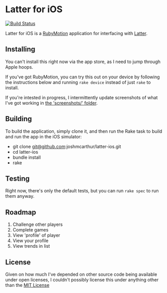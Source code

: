 Latter for iOS
===

[![Build Status](https://travis-ci.org/joshmcarthur/latter-ios.png?branch=master)](https://travis-ci.org/joshmcarthur/latter-ios)

Latter for iOS is a [RubyMotion](http://rubymotion.com) application for interfacing with [Latter](https://latter.herokuapp.com).


Installing
---

You can't install this right now via the app store, as I need to jump through Apple hoops.

If you've got RubyMotion, you can try this out on your device by following the instructions below and running `rake device` instead of just `rake` to install.

If you're intested in progress, I intermittently update screenshots of what I've got working in [the 'screenshots/' folder](https://github.com/joshmcarthur/latter-ios/tree/master/screenshots).

Building
---

To build the application, simply clone it, and then run the Rake task to build and run the app in the iOS simulator:

* git clone git@github.com:joshmcarthur/latter-ios.git
* cd latter-ios
* bundle install
* rake

Testing
---

Right now, there's only the default tests, but you can run `rake spec` to run them anyway.

Roadmap
---

1. Challenge other players
2. Complete games
3. View 'profile' of player
4. View your profile
5. View trends in list

License
---

Given on how much I've depended on other source code being available under open licenses, I couldn't possibly license this under anything other than the [MIT License](http://opensource.org/licenses/MIT)


